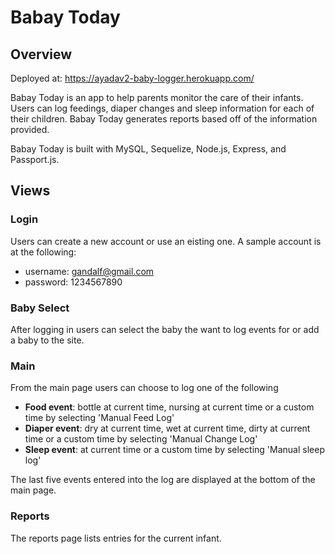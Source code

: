 # Babay Today

## Overview
Deployed at:  https://ayadav2-baby-logger.herokuapp.com/

Babay Today is an app to help parents monitor the care of their infants.  Users can log feedings, diaper changes and sleep information for each of their children.  Babay Today generates reports based off of the information provided.

Babay Today is built with MySQL, Sequelize, Node.js, Express, and Passport.js.

## Views

### Login

Users can create a new account or use an eisting one.  A sample account is at the following:
* username: gandalf@gmail.com
* password: 1234567890

### Baby Select
After logging in users can select the baby the want to log events for or add a baby to the site.

### Main
From the main page users can choose to log one of the following
* **Food event**: bottle at current time, nursing at current time or a custom time by selecting 'Manual Feed Log'
* **Diaper event**: dry at current time, wet at current time, dirty at current time or a custom time by selecting 'Manual Change Log'
* **Sleep event**: at current time or a custom time by selecting 'Manual sleep log'

The last five events entered into the log are displayed at the bottom of the main page.

### Reports
The reports page lists entries for the current infant.
